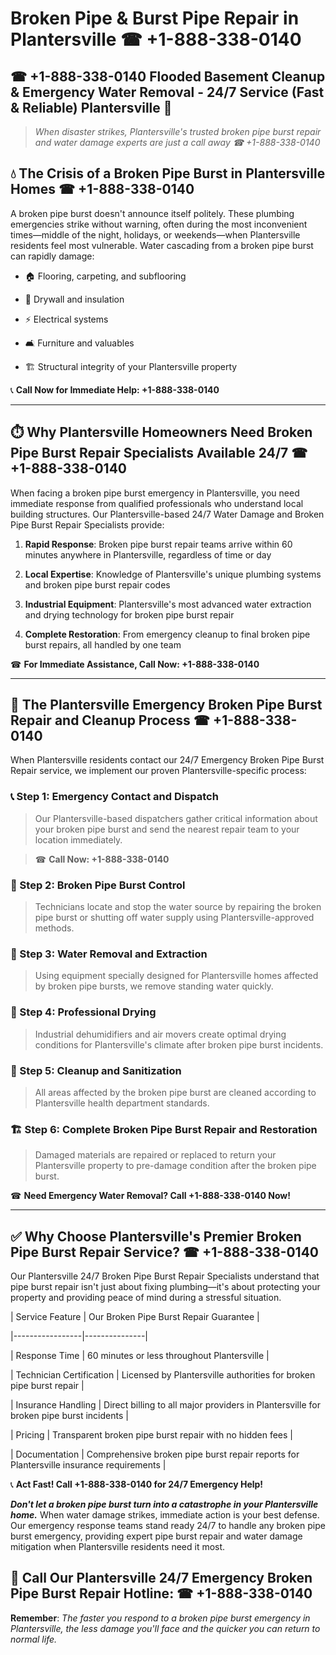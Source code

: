 # Broken Pipe & Burst Pipe Repair in Plantersville ☎ +1-888-338-0140  
## ☎ +1-888-338-0140 Flooded Basement Cleanup & Emergency Water Removal - 24/7 Service (Fast & Reliable) Plantersville 🚨  

> *When disaster strikes, Plantersville's trusted broken pipe burst repair and water damage experts are just a call away ☎ +1-888-338-0140*  

## 💧 The Crisis of a Broken Pipe Burst in Plantersville Homes ☎ +1-888-338-0140  

A broken pipe burst doesn't announce itself politely. These plumbing emergencies strike without warning, often during the most inconvenient times—middle of the night, holidays, or weekends—when Plantersville residents feel most vulnerable. Water cascading from a broken pipe burst can rapidly damage:  

* 🏠 Flooring, carpeting, and subflooring  
* 🧱 Drywall and insulation  
* ⚡ Electrical systems  
* 🛋️ Furniture and valuables  
* 🏗️ Structural integrity of your Plantersville property  

📞 **Call Now for Immediate Help: +1-888-338-0140**  

---  

## ⏱️ Why Plantersville Homeowners Need Broken Pipe Burst Repair Specialists Available 24/7 ☎ +1-888-338-0140  

When facing a broken pipe burst emergency in Plantersville, you need immediate response from qualified professionals who understand local building structures. Our Plantersville-based 24/7 Water Damage and Broken Pipe Burst Repair Specialists provide:  

1. **Rapid Response**: Broken pipe burst repair teams arrive within 60 minutes anywhere in Plantersville, regardless of time or day  
2. **Local Expertise**: Knowledge of Plantersville's unique plumbing systems and broken pipe burst repair codes  
3. **Industrial Equipment**: Plantersville's most advanced water extraction and drying technology for broken pipe burst repair  
4. **Complete Restoration**: From emergency cleanup to final broken pipe burst repairs, all handled by one team  

☎ **For Immediate Assistance, Call Now: +1-888-338-0140**  

---  

## 🔧 The Plantersville Emergency Broken Pipe Burst Repair and Cleanup Process ☎ +1-888-338-0140  

When Plantersville residents contact our 24/7 Emergency Broken Pipe Burst Repair service, we implement our proven Plantersville-specific process:  

### 📞 Step 1: Emergency Contact and Dispatch  
> Our Plantersville-based dispatchers gather critical information about your broken pipe burst and send the nearest repair team to your location immediately.  
> ☎ **Call Now: +1-888-338-0140**  

### 🚿 Step 2: Broken Pipe Burst Control  
> Technicians locate and stop the water source by repairing the broken pipe burst or shutting off water supply using Plantersville-approved methods.  

### 🌊 Step 3: Water Removal and Extraction  
> Using equipment specially designed for Plantersville homes affected by broken pipe bursts, we remove standing water quickly.  

### 💨 Step 4: Professional Drying  
> Industrial dehumidifiers and air movers create optimal drying conditions for Plantersville's climate after broken pipe burst incidents.  

### 🧼 Step 5: Cleanup and Sanitization  
> All areas affected by the broken pipe burst are cleaned according to Plantersville health department standards.  

### 🏗️ Step 6: Complete Broken Pipe Burst Repair and Restoration  
> Damaged materials are repaired or replaced to return your Plantersville property to pre-damage condition after the broken pipe burst.  

☎ **Need Emergency Water Removal? Call +1-888-338-0140 Now!**  

---  

## ✅ Why Choose Plantersville's Premier Broken Pipe Burst Repair Service? ☎ +1-888-338-0140  

Our Plantersville 24/7 Broken Pipe Burst Repair Specialists understand that pipe burst repair isn't just about fixing plumbing—it's about protecting your property and providing peace of mind during a stressful situation.  

| Service Feature | Our Broken Pipe Burst Repair Guarantee |  
|-----------------|---------------|  
| Response Time | 60 minutes or less throughout Plantersville |  
| Technician Certification | Licensed by Plantersville authorities for broken pipe burst repair |  
| Insurance Handling | Direct billing to all major providers in Plantersville for broken pipe burst incidents |  
| Pricing | Transparent broken pipe burst repair with no hidden fees |  
| Documentation | Comprehensive broken pipe burst repair reports for Plantersville insurance requirements |  

📞 **Act Fast! Call +1-888-338-0140 for 24/7 Emergency Help!**  

***Don't let a broken pipe burst turn into a catastrophe in your Plantersville home.*** When water damage strikes, immediate action is your best defense. Our emergency response teams stand ready 24/7 to handle any broken pipe burst emergency, providing expert pipe burst repair and water damage mitigation when Plantersville residents need it most.  

## 📱 Call Our Plantersville 24/7 Emergency Broken Pipe Burst Repair Hotline: ☎ +1-888-338-0140  

**Remember**: *The faster you respond to a broken pipe burst emergency in Plantersville, the less damage you'll face and the quicker you can return to normal life.*